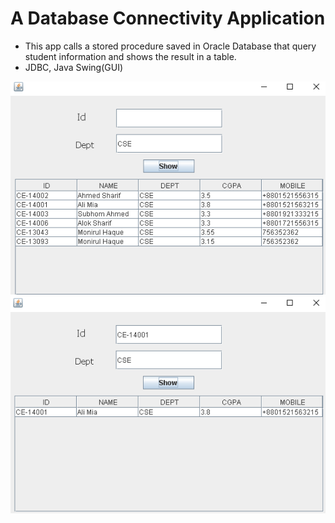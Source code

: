 # A Database Connectivity Application

- This app calls a stored procedure saved in Oracle Database that query student information and shows the result in a table. 
- JDBC, Java Swing(GUI)

![Alt txt](https://github.com/tanvir14012/Class-Work-Java-/blob/master/Dbms/Screenshot/Dbms1.PNG)
![Alt txt](https://github.com/tanvir14012/Class-Work-Java-/blob/master/Dbms/Screenshot/Dbms2.PNG)
